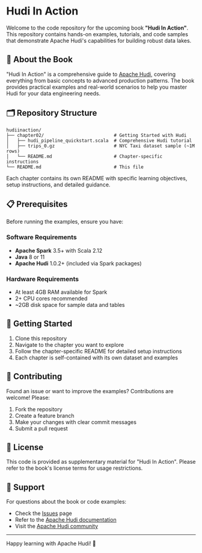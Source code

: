 # Hudi In Action

Welcome to the code repository for the upcoming book **"Hudi In Action"**. This repository contains hands-on examples, tutorials, and code samples that demonstrate Apache Hudi's capabilities for building robust data lakes.

## 📖 About the Book

"Hudi In Action" is a comprehensive guide to [Apache Hudi](https://hudi.apache.org/), covering everything from basic concepts to advanced production patterns. The book provides practical examples and real-world scenarios to help you master Hudi for your data engineering needs.

## 🗂️ Repository Structure

```
hudiinaction/
├── chapter02/                          # Getting Started with Hudi
│   ├── hudi_pipeline_quickstart.scala  # Comprehensive Hudi tutorial
│   ├── trips_0.gz                      # NYC Taxi dataset sample (~1M rows)
│   └── README.md                       # Chapter-specific instructions
└── README.md                           # This file
```

Each chapter contains its own README with specific learning objectives, setup instructions, and detailed guidance.

## 📋 Prerequisites

Before running the examples, ensure you have:

### Software Requirements
- **Apache Spark** 3.5+ with Scala 2.12
- **Java** 8 or 11
- **Apache Hudi** 1.0.2+ (included via Spark packages)

### Hardware Requirements
- At least 4GB RAM available for Spark
- 2+ CPU cores recommended
- ~2GB disk space for sample data and tables

## 🚀 Getting Started

1. Clone this repository
2. Navigate to the chapter you want to explore
3. Follow the chapter-specific README for detailed setup instructions
4. Each chapter is self-contained with its own dataset and examples

## 🤝 Contributing

Found an issue or want to improve the examples? Contributions are welcome! Please:

1. Fork the repository
2. Create a feature branch
3. Make your changes with clear commit messages
4. Submit a pull request

## 📄 License

This code is provided as supplementary material for "Hudi In Action". Please refer to the book's license terms for usage restrictions.

## 📧 Support

For questions about the book or code examples:
- Check the [Issues](https://github.com/your-username/hudiinaction/issues) page
- Refer to the [Apache Hudi documentation](https://hudi.apache.org/)
- Visit the [Apache Hudi community](https://hudi.apache.org/community/)

---

Happy learning with Apache Hudi! 🎉
